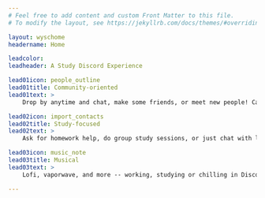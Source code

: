 ```yaml
---
# Feel free to add content and custom Front Matter to this file.
# To modify the layout, see https://jekyllrb.com/docs/themes/#overriding-theme-defaults

layout: wyschome
headername: Home

leadcolor: 
leadheader: A Study Discord Experience

lead01icon: people_outline
lead01title: Community-oriented
lead01text: >
    Drop by anytime and chat, make some friends, or meet new people! Casual and free, we're always open to discussions, voice chats, and memes 😍

lead02icon: import_contacts
lead02title: Study-focused
lead02text: >
    Ask for homework help, do group study sessions, or just chat with like-minded students! Find companionship as comrades in school and higher education 📚

lead03icon: music_note
lead03title: Musical
lead03text: >
    Lofi, vaporwave, and more -- working, studying or chilling in Discord has never been easier with fresh music delivered by curated feeds daily 🎧

---
```

